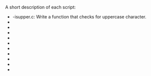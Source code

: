 A short description of each script:
+ -isupper.c: Write a function that checks for uppercase character.
+
+
+
+
+
+
+
+
+
+
